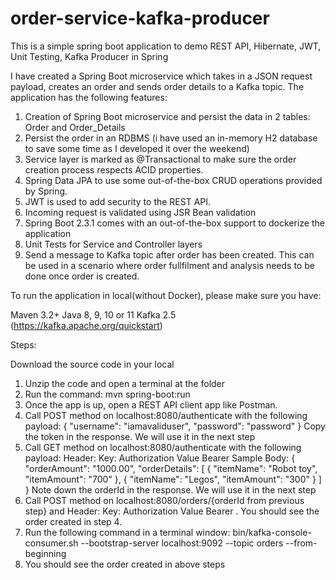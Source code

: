 # order-service-kafka-producer


This is a simple spring boot application to demo REST API, Hibernate, JWT, Unit Testing, Kafka Producer in Spring

I have created a Spring Boot microservice which takes in a JSON request payload, creates an order and sends order details to a Kafka topic. The application has the following features:

1. Creation of Spring Boot microservice and persist the data in 2 tables: Order and Order_Details
2. Persist the order in an RDBMS (i have used an in-memory H2 database to save some time as I developed it over the weekend)
3. Service layer is marked as @Transactional to make sure the order creation process respects ACID properties.
4. Spring Data JPA to use some out-of-the-box CRUD operations provided by Spring.
5. JWT is used to add security to the REST API.
6. Incoming request is validated using JSR Bean validation
7. Spring Boot 2.3.1 comes with an out-of-the-box support to dockerize the application
8. Unit Tests for Service and Controller layers
9. Send a message to Kafka topic after order has been created. This can be used in a scenario where order fullfilment and analysis needs to be done once order is created.

To run the application in local(without Docker), please make sure you have:

Maven 3.2+
Java 8, 9, 10 or 11
Kafka 2.5 (https://kafka.apache.org/quickstart)

Steps:

Download the source code in your local
1. Unzip the code and open a terminal at the folder
2. Run the command: mvn spring-boot:run
3. Once the app is up, open a REST API client app like Postman.
4. Call POST method on localhost:8080/authenticate with the following payload: { "username": "iamavaliduser", "password": "password" } Copy the token in the response. We will use it in the next step
5. Call GET method on localhost:8080/authenticate with the following payload: Header: Key: Authorization Value Bearer Sample Body: { "orderAmount": "1000.00", "orderDetails": [ { "itemName": "Robot toy", "itemAmount": "700" }, { "itemName": "Legos", "itemAmount": "300" } ] } Note down the orderId in the response. We will use it in the next step
6. Call POST method on localhost:8080/orders/{orderId from previous step} and Header: Key: Authorization Value Bearer . You should see the order created in step 4.
7. Run the following command in a terminal window: bin/kafka-console-consumer.sh --bootstrap-server localhost:9092 --topic orders --from-beginning
8. You should see the order created in above steps
